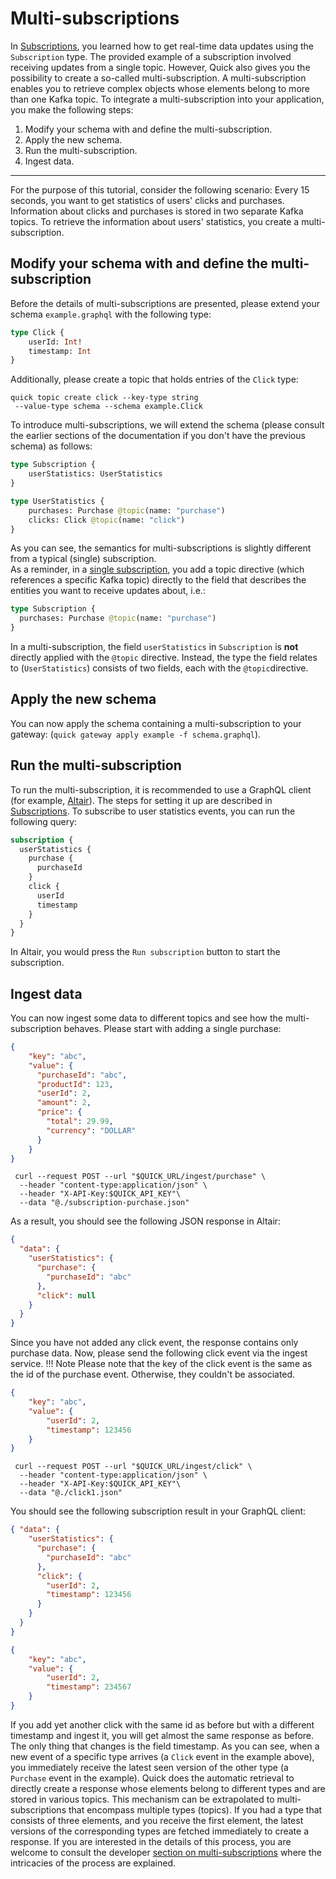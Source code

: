 # Multi-subscriptions

In [Subscriptions](subscriptions.md), you learned
how to get real-time data updates
using the `Subscription` type.
The provided example of a subscription involved
receiving updates from a single topic.
However, Quick also gives you the possibility
to create a so-called multi-subscription.
A multi-subscription enables you to
retrieve complex objects whose elements
belong to more than one Kafka topic.
To integrate a multi-subscription into your application,
you make the following steps:
1. Modify your schema with and define the multi-subscription.
2. Apply the new schema.
3. Run the multi-subscription.
4. Ingest data.

---

For the purpose of this tutorial,
consider the following scenario:
Every 15 seconds, you want to get statistics
of users' clicks and purchases.
Information about clicks and purchases is stored
in two separate Kafka topics.
To retrieve the information about users' statistics,
you create a multi-subscription.

## Modify your schema with and define the multi-subscription

Before the details of multi-subscriptions are presented,
please extend your schema `example.graphql` with the following type:
```graphql
type Click {
    userId: Int!
    timestamp: Int
}
```
Additionally, please create a topic that holds entries of the `Click` type:
```shell
quick topic create click --key-type string
 --value-type schema --schema example.Click
```
To introduce multi-subscriptions,
we will extend the schema
(please consult the earlier sections of the documentation
if you don't have the previous schema) as follows:
```graphql
type Subscription {
    userStatistics: UserStatistics
}

type UserStatistics {
    purchases: Purchase @topic(name: "purchase")
    clicks: Click @topic(name: "click")
}
```
As you can see, the semantics for multi-subscriptions is slightly
different from a typical (single) subscription.  
As a reminder, in a [single subscription](subscriptions.md),
you add a topic directive
(which references a specific Kafka topic)
directly to the field that describes the entities
you want to receive updates about, i.e.:
```graphql title="schema.gql"
type Subscription {
  purchases: Purchase @topic(name: "purchase")
}
```
In a multi-subscription, the field `userStatistics` in `Subscription`
is **not** directly applied with the `@topic` directive.
Instead, the type the field relates to (`UserStatistics`)
consists of two fields, each with the `@topic`directive.

## Apply the new schema

You can now apply the schema containing a multi-subscription to your gateway:
(`quick gateway apply example -f schema.graphql`).

## Run the multi-subscription

To run the multi-subscription,
it is recommended to use a GraphQL client
(for example, [Altair](https://altair.sirmuel.design/)).
The steps for setting it up are described in [Subscriptions](subscriptions.md).
To subscribe to user statistics events,
you can run the following query:
```graphql title="subscription.gql"
subscription {
  userStatistics {
    purchase {
      purchaseId
    }
    click {
      userId
      timestamp
    }
  }
}
```
In Altair, you would press the `Run subscription` button
to start the subscription.

## Ingest data

You can now ingest some data to different topics
and see how the multi-subscription behaves.
Please start with adding a single purchase:
```json title="subscription-purchase.json"
{
    "key": "abc",
    "value": {
      "purchaseId": "abc",
      "productId": 123,
      "userId": 2,
      "amount": 2,
      "price": {
        "total": 29.99,
        "currency": "DOLLAR"
      }
    }
}
```
```shell
 curl --request POST --url "$QUICK_URL/ingest/purchase" \
  --header "content-type:application/json" \
  --header "X-API-Key:$QUICK_API_KEY"\
  --data "@./subscription-purchase.json"
```
As a result, you should see the following JSON response in Altair:
```json
{
  "data": {
    "userStatistics": {
      "purchase": {
        "purchaseId": "abc"
      },
      "click": null
    }
  }
}
```
Since you have not added any click event,
the response contains only purchase data.
Now, please send the following click event
via the ingest service.
!!! Note
Please note that the key of the click event
is the same as the id of the purchase event.
Otherwise, they couldn't be associated.
```json title="click1.json"
{
    "key": "abc",
    "value": {
        "userId": 2,
        "timestamp": 123456
    }
}
```
```shell
 curl --request POST --url "$QUICK_URL/ingest/click" \
  --header "content-type:application/json" \
  --header "X-API-Key:$QUICK_API_KEY"\
  --data "@./click1.json"
```
You should see the following subscription result in your GraphQL client:
```json
{ "data": {
    "userStatistics": {
      "purchase": {
        "purchaseId": "abc"
      },
      "click": {
        "userId": 2,
        "timestamp": 123456
      } 
    }
  }
}
```
```json title="click1.json"
{
    "key": "abc",
    "value": {
        "userId": 2,
        "timestamp": 234567
    }
}
```
If you add yet another click with the same id as before
but with a different timestamp and ingest it,
you will get almost the same response as before.
The only thing that changes is the field timestamp.
As you can see, when a new event of a specific type arrives
(a `Click` event in the example above),
you immediately receive the latest seen version of the other type
(a `Purchase` event in the example).
Quick does the automatic retrieval to directly
create a response whose elements
belong to different types 
and are stored in various topics.
This mechanism can be extrapolated to multi-subscriptions
that encompass multiple types (topics).
If you had a type that consists of three elements,
and you receive the first element,
the latest versions of the corresponding types are fetched
immediately to create a response.
If you are interested in the details of this process,
you are welcome to consult
the developer [section on multi-subscriptions](https://bakdata.github.io/quick/latest/developer/multi-subscriptions-details/)
where the intricacies of the process are explained.
